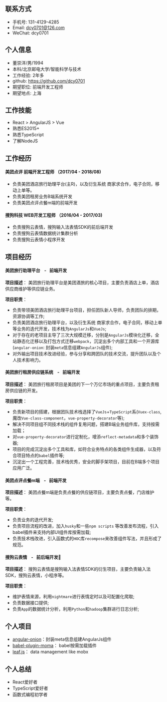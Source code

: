 ## 联系方式
-  手机号: 131-4129-4285
-  Email: dcy0701@126.com
-  WeChat: dcy0701

## 个人信息
- 董崇洋/男/1994
- 本科/北京邮电大学/智能科学与技术
- 工作经验: 2年多
- github: https://github.com/dcy0701
- 期望职位: 前端开发工程师
- 期望地点:  上海

## 工作技能
- React > AngularJS > Vue
- 熟悉ES2015+
- 熟悉TypeScript
- 了解NodeJS

## 工作经历
#### 美团点评 前端开发工程师 （2017/04 - 2018/08)
- 负责美团酒店旅行助理平台(主R)，以及衍生系统 商家求合作，电子合同，移动上单等。
- 负责美团租房业务B端系统开发
- 负责美团点评点餐m端的前端开发

#### 搜狗科技 WEB开发工程师 （2016/04 - 2017/03)
- 负责搜狗云表情，搜狗输入法表情SDK的前后端开发
- 负责搜狗云表情数据统计集群分析
- 负责搜狗云表情小程序开发

## 项目经历

####  美团旅行助理平台&nbsp;&nbsp;&nbsp; - &nbsp;&nbsp;前端开发
**项目描述**： 美团旅行助理平台是美团酒旅的核心项目，主要负责酒店上单，酒店供应商维护等供应链业务。

**项目职责**： 
- 负责带领美团酒店旅行助理平台项目，担任团队新人导师，负责团队的排期，资源协调等工作;
- 负责美团酒店旅行助理平台，以及衍生系统 商家求合作，电子合同，移动上单等业务的迭代开发，技术栈为`AngularJs`和`VueJs`;
- 对于存在的老项目主导了三次大规模迁移，分别是`AngularJs`模块化迁移，全站静态化迁移以及打包方式迁移`webpack`，沉淀出多个内部工具和一个开源库(`angular-onion`: 封装`meta`信息组建`AngularJs`组件);
- 对外输出项目技术改进经验，参与分享和跨团队的技术交流，提升团队以及个人技术影响力。

####  美团旅行租房供应链系统&nbsp;&nbsp;&nbsp; - &nbsp;&nbsp;前端开发
**项目描述**： 美团旅行租房项目是美团的下一个万亿市场的重点项目，主要负责租房供应链的开发。

**项目职责**： 
- 负责新项目的搭建，根据团队技术栈选择了`VueJs`+`TypeScript`系(`Vuex-class`, 魔改`Vue-class-component`，`vue-property-decorator`等);
- 解决不同项目组不同技术栈的组件复用问题，搭建B端业务组件库，支持按需加载；
- 对`vue-property-decorator`进行定制化，增添`reflect-metadata`和多个装饰器;
- 项目的完成沉淀出多个工具和库，如符合业务特点的各类组件生成器，以及符合项目特点的`babel`插件等;
- 沉淀出一个工程完善，技术栈优秀，安全的脚手架项目，目前在B端多个项目应用广泛。

####  美团点评点餐m端&nbsp;&nbsp;&nbsp; - &nbsp;&nbsp;前端开发
**项目描述**： 美团点餐m端是负责点餐的供应链项目，主要负责点餐，门店维护等。

**项目职责**： 
- 负责业务的迭代开发;
- 负责项目流程的改进，加入`husky`和一些`npm scripts` 等改善发布流程，引入babel插件来支持内部UI组件库按需加载;
- 负责技术栈改进，引入函数式的`HOC`库`recompose`来改善组件写法，并且形成了规范。

#### 搜狗云表情&nbsp;&nbsp;&nbsp; - &nbsp;&nbsp;前后端开发
**项目描述**： 搜狗云表情是搜狗输入法表情SDK的衍生项目，主要负责输入法SDK，搜狗云表情，小程序等。

**项目职责**： 
- 维护表情来源，利用`nightmare`进行表情定时以及可配置化爬取;
- 负责数据接口提供;
- 负责`App`的数据统计分析，利用`Python`和`hadoop`集群进行日志分析;

## 个人项目
- [angular-onion](https://github.com/dcy0701/angular-onion)：封装meta信息组建AngularJs组件
- [babel-plugin-moma](https://github.com/dcy0701/babel-plugin-moma)： babel按需加载插件
- [leaf.js](https://github.com/dcy0701/leaf.js)： data management like mobx

## 个人总结

- React爱好者
- TypeScript爱好者
- 函数式编程初学者
